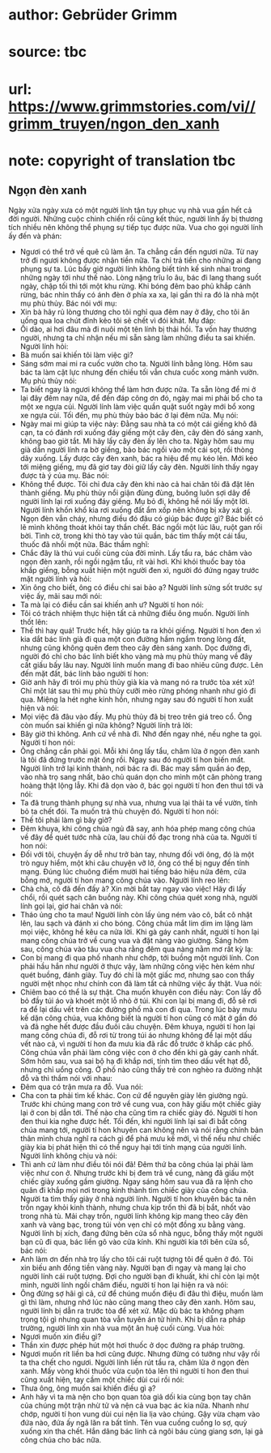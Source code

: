 # author: Gebrüder Grimm
# source: tbc
# url: https://www.grimmstories.com/vi//grimm_truyen/ngon_den_xanh
# note: copyright of translation tbc

## Ngọn đèn xanh 

Ngày xửa ngày xưa có một người lính tận tụy phục vụ nhà vua gần hết cả
đời người. Những cuộc chinh chiến rồi cũng kết thúc, người lính ấy bị
thương tích nhiều nên không thể phụng sự tiếp tục được nữa. Vua cho gọi
người lính ấy đến và phán:
- Ngươi có thể trở về quê cũ làm ăn. Ta chẳng cần đến ngươi nữa. Từ nay
trở đi ngươi không được nhận tiền nữa. Ta chỉ trả tiền cho những ai đang
phụng sự ta.
Lúc bấy giờ người lính không biết tính kế sinh nhai trong những ngày tới
như thế nào. Lòng nặng trĩu lo âu, bác đi lang thang suốt ngày, chập tối
thì tới một khu rừng. Khi bóng đêm bao phủ khắp cánh rừng, bác nhìn thấy
có ánh đèn ở phía xa xa, lại gần thì ra đó là nhà một mụ phù thủy. Bác
nói với mụ:
- Xin bà hãy rủ lòng thương cho tôi nghỉ qua đêm nay ở đây, cho tôi ăn
uống qua loa chút đỉnh kẻo tôi sẽ chết vì đói khát.
Mụ đáp:
- Ối dào, ai hơi đâu mà đi nuôi một tên lính bị thải hồi. Ta vốn hay
thương người, nhưng ta chỉ nhận nếu mi sẵn sàng làm những điều ta sai
khiến.
Người lính hỏi:
- Bà muốn sai khiến tôi làm việc gì?
- Sáng sớm mai mi ra cuốc vườn cho ta.
Người lính bằng lòng. Hôm sau bác ta làm cật lực nhưng đến chiều tối vẫn
chưa cuốc xong mảnh vườn.
Mụ phù thủy nói:
- Ta biết ngay là ngươi không thể làm hơn được nữa. Ta sẵn lòng để mi ở
lại đây đêm nay nữa, để đền đáp công ơn đó, ngày mai mi phải bổ cho ta
một xe ngựa củi.
Người lính làm việc quần quật suốt ngày mới bổ xong xe ngựa củi. Tối
đến, mụ phù thủy bảo bác ở lại đêm nữa. Mụ nói:
- Ngày mai mi giúp ta việc này: Đằng sau nhà ta có một cái giếng khô đã
cạn, ta có đánh rơi xuống đáy giếng một cây đèn, cây đèn đó sáng xanh,
không bao giờ tắt. Mi hãy lấy cây đèn ấy lên cho ta.
Ngày hôm sau mụ già dẫn người lính ra bờ giếng, bảo bác ngồi vào một cái
sọt, rồi thòng dây xuống. Lấy được cây đèn xanh, bác ra hiệu để mụ kéo
lên. Mới kéo tới miệng giếng, mụ đã giơ tay đòi giữ lấy cây đèn. Người
lính thấy ngay được tà ý của mụ. Bác nói:
- Không thể được. Tôi chỉ đưa cây đèn khi nào cả hai chân tôi đã đặt lên
thành giếng.
Mụ phù thủy nổi giận đùng đùng, buông luôn sợi dây để người lính lại rơi
xuống đáy giếng. Mụ bỏ đi, không hề nói lấy một lời.
Người lính khốn khổ kia rơi xuống đất ẩm xốp nên không bị xây xát gì.
Ngọn đèn vẫn cháy, nhưng điều đó đâu có giúp bác được gì? Bác biết có lẽ
mình không thoát khỏi tay thần chết. Bác ngồi một lúc lâu, ruột gan rối
bời. Tình cờ, trong khi thò tay vào túi quần, bác tìm thấy một cái tẩu,
thuốc đã nhồi một nửa. Bác thầm nghĩ:
- Chắc đây là thú vui cuối cùng của đời mình.
Lấy tẩu ra, bác châm vào ngọn đèn xanh, rồi ngồi ngậm tẩu, rít vài hơi.
Khi khói thuốc bay tỏa khắp giếng, bỗng xuất hiện một người đen xì,
người đó đứng ngay trước mặt người lính và hỏi:
- Xin ông cho biết, ông có điều chi sai bảo ạ?
Người lính sửng sốt trước sự việc ấy, mãi sau mới nói:
- Ta mà lại có điều cần sai khiến anh ư?
Người tí hon nói:
- Tôi có trách nhiệm thực hiện tất cả những điều ông muốn.
Người lính thốt lên:
- Thế thì hay quá! Trước hết, hãy giúp ta ra khỏi giếng.
Người tí hon đen xì kia dắt bác lính già đi qua một con đường hầm ngầm
trong lòng đất, nhưng cũng không quên đem theo cây đèn sáng xanh. Dọc
đường đi, người đó chỉ cho bác lính biết kho vàng mà mụ phù thủy mang về
đây cất giấu bấy lâu nay. Người lính muốn mang đi bao nhiêu cũng được.
Lên đến mặt đất, bác lính bảo người tí hon:
- Giờ anh hãy đi trói mụ phù thủy già kia và mang nó ra trước tòa xét
xử!
Chỉ một lát sau thì mụ phù thủy cưỡi mèo rừng phóng nhanh như gió đi
qua. Miệng la hét nghe kinh hồn, nhưng ngay sau đó người tí hon xuất
hiện và nói:
- Mọi việc đã đâu vào đấy. Mụ phù thủy đã bị treo trên giá treo cổ. Ông
còn muốn sai khiến gì nữa không?
Người lính trả lời:
- Bây giờ thì không. Anh cứ về nhà đi. Nhớ đến ngay nhé, nếu nghe ta
gọi.
Người tí hon nói:
- Ông chẳng cần phải gọi. Mỗi khi ông lấy tẩu, châm lửa ở ngọn đèn xanh
là tôi đã đứng trước mặt ông rồi.
Ngay sau đó người tí hon biến mất.
Người lính trở lại kinh thành, nơi bác ra đi. Bác may sắm quần áo đẹp,
vào nhà trọ sang nhất, bảo chủ quán dọn cho mình một căn phòng trang
hoàng thật lộng lẫy. Khi đã dọn vào ở, bác gọi người tí hon đen thui tới
và nói:
- Ta đã trung thành phụng sự nhà vua, nhưng vua lại thải ta về vườn,
tính bỏ ta chết đói. Ta muốn trả thù chuyện đó.
Người tí hon nói:
- Thế tôi phải làm gì bây giờ?
- Đêm khuya, khi công chúa ngủ đã say, anh hóa phép mang công chúa về
đây để quét tước nhà cửa, lau chùi đồ đạc trong nhà của ta.
Người tí hon nói:
- Đối với tôi, chuyện ấy dễ như trở bàn tay, nhưng đối với ông, đó là
một trò nguy hiểm, một khi câu chuyện vỡ lở, ông có thể bị nguy đến tính
mạng.
Đúng lúc chuông điểm mười hai tiếng báo hiệu nửa đêm, cửa bỗng mở, người
tí hon mang công chúa vào.
Người lính reo lên:
- Chà chà, cô đã đến đấy à? Xin mời bắt tay ngay vào việc! Hãy đi lấy
chổi, rồi quét sạch căn buồng này.
Khi công chúa quét xong nhà, người lính gọi lại, giơ hai chân và nói:
- Tháo ủng cho ta mau!
Người lính còn lấy ủng ném vào cô, bắt cô nhặt lên, lau sạch và đánh xi
cho bóng. Công chúa mắt lim dim im lặng làm mọi việc, không hề kêu ca
nửa lời. Khi gà gáy canh nhất, người tí hon lại mang công chúa trở về
cung vua và đặt nàng vào giường.
Sáng hôm sau, công chúa vào tâu vua cha rằng đêm qua nàng nằm mơ rất kỳ
lạ:
- Con bị mang đi qua phố nhanh như chớp, tới buồng một người lính. Con
phải hầu hắn như người ở thực vậy, làm những công việc hèn kém như quét
buồng, đánh giày. Tuy đó chỉ là một giấc mơ, nhưng sao con thấy người
mệt nhọc như chính con đã làm tất cả những việc ấy thật.
Vua nói:
- Chiêm bao có thể là sự thật. Cha muốn khuyên con điều này: Con lấy đỗ
bỏ đầy túi áo và khoét một lỗ nhỏ ở túi. Khi con lại bị mang đi, đỗ sẽ
rơi ra để lại dấu vết trên các đường phố mà con đi qua.
Trong lúc bày mưu kế dặn công chúa, vua không biết là người tí hon cũng
có mặt ở gần đó và đã nghe hết được đầu đuôi câu chuyện.
Đêm khuya, người tí hon lại mang công chúa đi, đỗ rơi từ trong túi áo
nhưng không để lại một dấu vết nào cả, vì người tí hon đa mưu kia đã rắc
đỗ trước ở khắp các phố. Công chúa vẫn phải làm công việc con ở cho đến
khi gà gáy canh nhất.
Sớm hôm sau, vua sai bộ hạ đi khắp nơi, tính tìm theo dấu vết hạt đỗ,
nhưng chỉ uổng công. Ở phố nào cũng thấy trẻ con nghèo ra đường nhặt đỗ
và thì thầm nói với nhau:
- Đêm qua có trận mưa ra đỗ.
Vua nói:
- Cha con ta phải tìm kế khác. Con cứ để nguyên giày lên giường ngủ.
Trước khi chúng mang con trở về cung vua, con hãy giấu một chiếc giày
lại ở con bị dẫn tới. Thế nào cha cũng tìm ra chiếc giày đó.
Người tí hon đen thui kia nghe được hết. Tối đến, khi người lính lại sai
đi bắt công chúa mang tới, người tí hon khuyên can không nên và nói rằng
chính bản thân mình chưa nghĩ ra cách gì để phá mưu kế mới, vì thế nếu
như chiếc giày kia bị phát hiện thì có thể nguy hại tới tính mạng của
người lính.
Người lính không chịu và nói:
- Thì anh cứ làm như điều tôi nói đã!
Đêm thứ ba công chúa lại phải làm việc như con ở. Nhưng trước khi bị đem
trả về cung, nàng đã giấu một chiếc giày xuống gầm giường.
Ngay sáng hôm sau vua đã ra lệnh cho quân đi khắp mọi nơi trong kinh
thành tìm chiếc giày của công chúa. Người ta tìm thấy giày ở nhà người
lính. Người tí hon khuyên bác ta nên trốn ngay khỏi kinh thành, nhưng
chưa kịp trốn thì đã bị bắt, nhốt vào trong nhà tù. Mải chạy trốn, người
lính không kịp mang theo cây đèn xanh và vàng bạc, trong túi vỏn vẹn chỉ
có một đồng xu bằng vàng.
Người lính bị xích, đang đứng bên cửa sổ nhà ngục, bỗng thấy một người
bạn cũ đi qua, bác liền gõ vào cửa kính. Khi người kia tới bên cửa sổ,
bác nói:
- Anh làm ơn đến nhà trọ lấy cho tôi cái ruột tượng tôi để quên ở đó.
Tôi xin biếu anh đồng tiền vàng này.
Người bạn đi ngay và mang lại cho người lính cái ruột tượng. Đợi cho
người bạn đi khuất, khi chỉ còn lại một mình, người lính ngồi châm điếu,
người tí hon lại hiện ra và nói:
- Ông đừng sợ hãi gì cả, cứ để chúng muốn điệu đi đâu thì điệu, muốn làm
gì thì làm, nhưng nhớ lúc nào cũng mang theo cây đèn xanh.
Hôm sau, người lính bị dẫn ra trước tòa để xét xử. Mặc dù bác ta không
phạm trọng tội gì nhưng quan tòa vẫn tuyên án tử hình. Khi bị dẫn ra
pháp trường, người lính xin nhà vua một ân huệ cuối cùng.
Vua hỏi:
- Ngươi muốn xin điều gì?
- Thần xin được phép hút một hơi thuốc ở dọc đường ra pháp trường.
- Ngươi muốn rít liền ba hơi cũng được. Nhưng đừng có tưởng như vậy rồi
ta tha chết cho ngươi.
Người lính liền rút tẩu ra, châm lửa ở ngọn đèn xanh. Mấy vòng khói
thuốc vừa cuộn tỏa lên thì người tí hon đen thui cũng xuất hiện, tay cầm
một chiếc dùi cui rồi nói:
- Thưa ông, ông muốn sai khiến điều gì ạ?
- Anh hãy vì ta mà nện cho bọn quan tòa giả dối kia cùng bọn tay chân
của chúng một trận nhừ tử và nện cả vua bạc ác kia nữa.
Nhanh như chớp, người tí hon vung dùi cui nện lia lịa vào chúng. Gậy vừa
chạm vào đứa nào, đứa ấy ngã lăn ra bất tỉnh. Tên vua cuống cuồng lo sợ,
quỳ xuống xin tha chết. Hắn dâng bác lính cả ngôi báu cùng giang sơn,
lại gả công chúa cho bác nữa.
